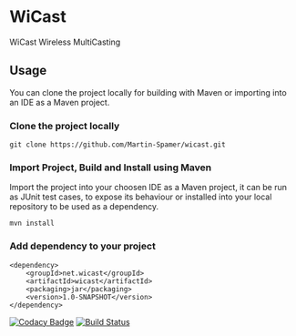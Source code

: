 # WiCast

WiCast Wireless MultiCasting

## Usage 

You can clone the project locally for building with Maven or importing into an IDE as a Maven project.

### Clone the project locally

	git clone https://github.com/Martin-Spamer/wicast.git

### Import Project, Build and Install using Maven

Import the project into your choosen IDE as a Maven project, it can be run as JUnit test cases, to expose its behaviour or installed into your local repository to be used as a dependency.

	mvn install


### Add dependency to your project

	<dependency>
		<groupId>net.wicast</groupId>
		<artifactId>wicast</artifactId>
		<packaging>jar</packaging>
		<version>1.0-SNAPSHOT</version>
	</dependency>
	
[![Codacy Badge](https://api.codacy.com/project/badge/Grade/3e7b555e65ed48059bb1bd88d40a1d57)](https://www.codacy.com/app/Martin-Spamer/wicast?utm_source=github.com&amp;utm_medium=referral&amp;utm_content=Martin-Spamer/wicast&amp;utm_campaign=Badge_Grade)
[![Build Status](https://travis-ci.org/Martin-Spamer/wicast.svg?branch=master)](https://travis-ci.org/Martin-Spamer/wicast)
